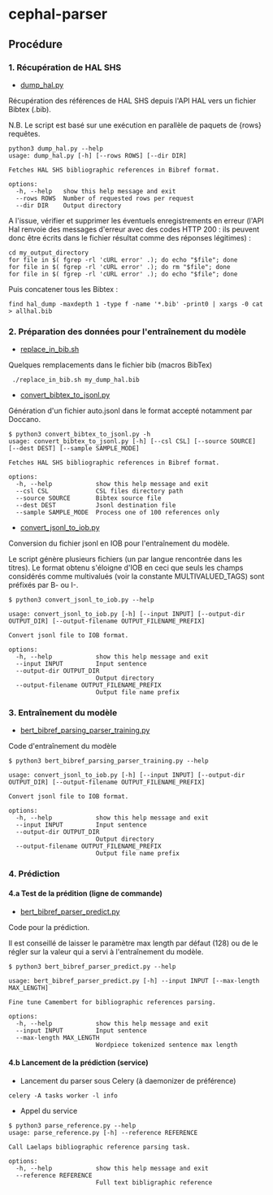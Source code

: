 # cephal-parser

## Procédure

### 1. Récupération de HAL SHS

* [dump_hal.py](dump_hal.py)

Récupération des références de HAL SHS depuis l'API HAL vers un fichier Bibtex (.bib).

N.B. Le script est basé sur une exécution en parallèle de paquets de {rows} requêtes.

```shell
python3 dump_hal.py --help
usage: dump_hal.py [-h] [--rows ROWS] [--dir DIR]

Fetches HAL SHS bibliographic references in Bibref format.

options:
  -h, --help   show this help message and exit
  --rows ROWS  Number of requested rows per request
  --dir DIR    Output directory
```

A l'issue, vérifier et supprimer les éventuels enregistrements en erreur (l'API Hal renvoie des messages d'erreur avec
des codes HTTP 200 : ils peuvent donc être écrits dans le fichier résultat comme des réponses légitimes) :

```shell
cd my_output_directory
for file in $( fgrep -rl 'cURL error' .); do echo "$file"; done
for file in $( fgrep -rl 'cURL error' .); do rm "$file"; done
for file in $( fgrep -rl 'cURL error' .); do echo "$file"; done
```

Puis concatener tous les Bibtex :

```shell
find hal_dump -maxdepth 1 -type f -name '*.bib' -print0 | xargs -0 cat > allhal.bib
```

### 2. Préparation des données pour l'entraînement du modèle

* [replace_in_bib.sh](replace_in_bib.sh)

Quelques remplacements dans le fichier bib (macros BibTex)

```shell
 ./replace_in_bib.sh my_dump_hal.bib 
```

* [convert_bibtex_to_jsonl.py](convert_bibtex_to_jsonl.py)

Génération d'un fichier auto.jsonl dans le format accepté notamment par Doccano.

```shell
$ python3 convert_bibtex_to_jsonl.py -h
usage: convert_bibtex_to_jsonl.py [-h] [--csl CSL] [--source SOURCE] [--dest DEST] [--sample SAMPLE_MODE]

Fetches HAL SHS bibliographic references in Bibref format.

options:
  -h, --help            show this help message and exit
  --csl CSL             CSL files directory path
  --source SOURCE       Bibtex source file
  --dest DEST           Jsonl destination file
  --sample SAMPLE_MODE  Process one of 100 references only
```

* [convert_jsonl_to_iob.py](convert_jsonl_to_iob.py)

Conversion du fichier jsonl en IOB pour l'entraînement du modèle.

Le script génère plusieurs fichiers (un par langue rencontrée dans les titres). Le format obtenu s'éloigne d'IOB en ceci
que seuls les champs considérés comme multivalués (voir la constante MULTIVALUED_TAGS) sont préfixés par B- ou I-.

```shell
$ python3 convert_jsonl_to_iob.py --help

usage: convert_jsonl_to_iob.py [-h] [--input INPUT] [--output-dir OUTPUT_DIR] [--output-filename OUTPUT_FILENAME_PREFIX]

Convert jsonl file to IOB format.

options:
  -h, --help            show this help message and exit
  --input INPUT         Input sentence
  --output-dir OUTPUT_DIR
                        Output directory
  --output-filename OUTPUT_FILENAME_PREFIX
                        Output file name prefix
```

### 3. Entraînement du modèle

* [bert_bibref_parsing_parser_training.py](bert_bibref_parsing_parser_training.py)

Code d'entraînement du modèle

```shell
$ python3 bert_bibref_parsing_parser_training.py --help

usage: convert_jsonl_to_iob.py [-h] [--input INPUT] [--output-dir OUTPUT_DIR] [--output-filename OUTPUT_FILENAME_PREFIX]

Convert jsonl file to IOB format.

options:
  -h, --help            show this help message and exit
  --input INPUT         Input sentence
  --output-dir OUTPUT_DIR
                        Output directory
  --output-filename OUTPUT_FILENAME_PREFIX
                        Output file name prefix

```

### 4. Prédiction

#### 4.a Test de la prédition (ligne de commande)

* [bert_bibref_parser_predict.py](bert_bibref_parser_predict.py)

Code pour la prédiction.

Il est conseillé de laisser le paramètre max length par défaut (128) ou de le régler sur la valeur qui a servi à
l'entraînement du modèle.

```shell
$ python3 bert_bibref_parser_predict.py --help

usage: bert_bibref_parser_predict.py [-h] --input INPUT [--max-length MAX_LENGTH]

Fine tune Camembert for bibliographic references parsing.

options:
  -h, --help            show this help message and exit
  --input INPUT         Input sentence
  --max-length MAX_LENGTH
                        Wordpiece tokenized sentence max length

```

#### 4.b Lancement de la prédiction (service)

* Lancement du parser sous Celery (à daemonizer de préférence)

```shell
celery -A tasks worker -l info
```

* Appel du service

```shell
$ python3 parse_reference.py --help
usage: parse_reference.py [-h] --reference REFERENCE

Call Laelaps bibliographic reference parsing task.

options:
  -h, --help            show this help message and exit
  --reference REFERENCE
                        Full text bibligraphic reference

```
